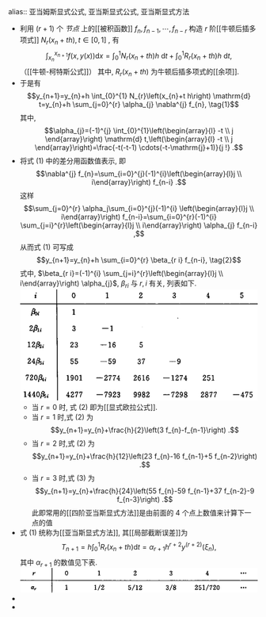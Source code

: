 alias:: 亚当姆斯显式公式, 亚当斯显式公式, 亚当斯显式方法

- 利用  $(r+1)$  个 *节点* 上的[[被积函数]]  $f_{n}, f_{n-1}, \cdots, f_{n-r}$  构造  $r$  阶[[牛顿后插多项式]]  $N_{r}\left(x_{n}+t h\right), t \in[0,1]$ , 有
  $$\int_{x_{n}}^{x_{n+1}} f(x, y(x)) \mathrm{d} x=\int_{0}^{1} N_{r}\left(x_{n}+t h\right) h \mathrm{~d} t+\int_{0}^{1} R_{r}\left(x_{n}+t h\right) h \mathrm{~d} t,$$
  （[[牛顿-柯特斯公式]]）
  其中,  $R_{r}\left(x_{n}+t h\right)$  为牛顿后插多项式的[[余项]].
- 于是有
  $$y_{n+1}=y_{n}+h \int_{0}^{1} N_{r}\left(x_{n}+t h\right) \mathrm{d} t=y_{n}+h \sum_{j=0}^{r} \alpha_{j} \nabla^{j} f_{n}, \tag{1}$$
  其中,
  $$\alpha_{j}=(-1)^{j} \int_{0}^{1}\left(\begin{array}{l}
  -t \\
  j
  \end{array}\right) \mathrm{d} t,\left(\begin{array}{l}
  -t \\
  j
  \end{array}\right)=\frac{-t(-t-1) \cdots(-t-\mathrm{j}+1)}{j !} .$$
- 将式 $(1)$ 中的差分用函数值表示, 即  
  $$\nabla^{j} f_{n}=\sum_{i=0}^{j}(-1)^{i}\left(\begin{array}{l}j \\ i\end{array}\right) f_{n-i} .$$ 
  这样  
  $$\sum_{j=0}^{r} \alpha_j\sum_{i=0}^{j}(-1)^{i}   \left(\begin{array}{l}j \\ i\end{array}\right) f_{n-i}=\sum_{i=0}^{r}(-1)^{i} \sum_{j=i}^{r}\left(\begin{array}{l}j \\ i\end{array}\right) \alpha_{j} f_{n-i} ,$$ 
  从而式 $(1)$ 可写成
  $$y_{n+1}=y_{n}+h \sum_{i=0}^{r} \beta_{r i} f_{n-i}, \tag{2}$$
  式中,  $\beta_{r i}=(-1)^{i} \sum_{j=i}^{r}\left(\begin{array}{l}j \\ i\end{array}\right) \alpha_{j}$,  $\beta_{r i}$  与  $r, i$  有关, 列表如下.
  ![image.png](../assets/image_1706346084968_0.png)
	- 当  $r=0$  时, 式 $(2)$ 即为[[显式欧拉公式]].
	- 当  $r=1$  时,式 $(2)$ 为
	  $$y_{n+1}=y_{n}+\frac{h}{2}\left(3 f_{n}-f_{n-1}\right) .$$
	- 当  $r=2$  时,式 $(2)$ 为
	  $$y_{n+1}=y_{n}+\frac{h}{12}\left(23 f_{n}-16 f_{n-1}+5 f_{n-2}\right) .$$
	- 当  $r=3$  时,式 $(3)$ 为
	  $$y_{n+1}=y_{n}+\frac{h}{24}\left(55 f_{n}-59 f_{n-1}+37 f_{n-2}-9 f_{n-3}\right) .$$
	  此即常用的[[四阶亚当斯显式方法]]是由前面的 $4$ 个点上数值来计算下一点的值
- 式 $(1)$ 统称为[[亚当斯显式方法]], 其[[局部截断误差]]为
  $$T_{n+1}=h \int_{0}^{1} R_{r}\left(x_{n}+t h\right) \mathrm{d} t=\alpha_{r+1} h^{r+2} y^{(r+2)}\left(\xi_{n}\right),$$其中  $\alpha_{r+1}$  的数值见下表.
  ![image.png](../assets/image_1706347073107_0.png)
-
-